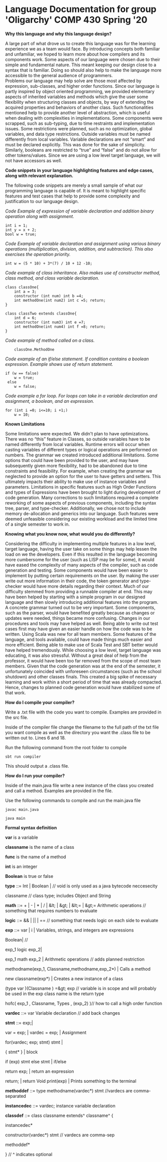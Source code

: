 # Language Documentation for group 'Oligarchy' COMP 430 Spring '20


**Why this language and why this language design?**

A large part of what drove us to create this language was for the learning experience we as a team would face.  By introducing concepts both familiar and unfamiliar, we hoped to learn more about how compilers and its components work.
	Some aspects of our language were chosen due to their simple and fundamental nature.  This meant keeping our design close to a syntax that is familiar.  Doing so should also help to make the language more accessible to the general audience of programmers.  
	Problems our language may help solve are those most affected by expression, sub-classes, and higher order functions.  Since our language is partly inspired by object oriented programming, we provided elementary aspects of  inherited variables and methods which give the user some flexibility when structuring classes and objects, by way of extending the acquired properties and behaviors of another class.  Such functionalities mentioned help to provide another level of abstraction, which is useful when dealing with complexities in implementations.
	Some components were scrapped, such as sub-typing, due to time restraints and implementation issues.  Some restrictions were planned, such as no optimization, global variables, and data type restrictions.  Outside variables must be named differently from local variables.  Variable declarations are not “smart” and must be declared explicitly.  This was done for the sake of simplicity.  Similarly, booleans are restricted to “true” and “false” and do not allow for other tokens/values.  Since we are using a low level target language, we will not have accessors as well.
	

**Code snippets in your language highlighting features and edge cases, along with relevant explanation.**

The following code snippets are merely a small sample of what our programming language is capable of.  It is meant to highlight specific features and test cases that help to provide some complexity and justification to our language design.

  <i>Code Example of expression of variable declaration and addition binary operation along with assignment.</I>


    int i = 1;
    int y = x + 2;
    bool w = true;
    
   <i> Code Example of variable declaration and assignment using various binary operations (multiplication, division, addition, and subtraction).  This also exercises the operation priority. </i>

  
    int w = (5 * 10) + 3*(7) / 10 + 12 -10;
    
   <i> Code example of class inheritance.  Also makes use of constructor method, class method, and class variable declaration. </i>

    class classOne{
        int a = 3;
        constructor (int num) int b =4;
        int methodOne(int num2) int c =5; return;
    }
    
    class classTwo extends classOne{
        int d = 6; 
        constructor (int num3) int e =7;
        int methodOne(int num4) int f =8; return;
    }
    
   <i> 	Code example of method called on a class.  </i>

        classOne.MethodOne
    
  <i> Code example of an if/else statement.  If condition contains a boolean expression.  Example shows use of return statement. </i>

    if (w == false)  
        w = true; 
     else  
        w = false; 
        
   <i>	Code example a for loop.  For loops can take in a variable declaration and assignment, a boolean, and an expression.  </i>  
     
    for (int i =0; i<=10; i +1;)
        w = 10;
        
**Known Limitations**

Some limitations were expected.  We didn't plan to have optimizations.  There was no “this” feature in Classes, so outside variables have to be named differently from local variables.  Runtime errors will occur when casting variables of different types or logical operations are performed on numbers.
	The grammar we created introduced additional limitations.  Some options that could have been provided to the user, and may have subsequently given more flexibility, had to be abandoned due to time constraints and feasibility.  For example, when creating the grammar we neglected to provide an option for the user to have getters and setters.  This ultimately impacts their ability to make use of instance variables and parameters.
	Limitations in specific features such as High Order Functions and types of Expressions have been brought to light during development of code generation.  Many corrections to such limitations required a complete reworking of some aspects of previous components, including the syntax tree, parser, and type-checker.
	Additionally, we chose not to include memory de-allocation and generics into our language.  Such features were deemed unfeasible considering our existing workload and the limited time of a single semester to work in.

**Knowing what you know now, what would you do differently?**
  
 Considering the difficulty in implementing multiple features in a low level, target language, having the user take on some things may help lessen the load on we the developers.  Even if this resulted in the language becoming more cumbersome for the user (such as LISP may be for some), it would have eased the complexity of many aspects of the compiler, such as code generation and testing.
  	Some components would have been easier to implement by putting certain requirements on the user.  By making the user write out more information in their code, the token generator and type-checker would have more details regarding their context.
  	Much of our difficulty stemmed from providing a runnable compiler at end.  This may have been helped by starting with a simple program in our designed language and then slowly introducing additional features into the program.  
  	A concrete grammar turned out to be very important.  Some components, such as the parser, would have benefited greatly because as changes or updates were needed, things became more confusing.
  	Changes in our procedures and tools may have helped as well.  Being able to write out test cases first may have given an easier handle on how the code was to be written.  Using Scala was new for all team members.  Some features of the language, and tools available, could have made things much easier and more efficient.  Being able to make use of Scala Test and SBT better would have helped tremendously.
  	While choosing a low level, target language was educating, it was also stressful.  Without a great deal of help from the professor, it would have been too far removed from the scope of most team members.  Given that the code generation was at the end of the semester, it unfortunately coincided with unforeseen circumstances (such as the school shutdown) and other classes finals.  This created a big spike of necessary learning and work within a short period of time that was already compacted.  Hence, changes to planned code generation would have stabilized some of that work.
  	
 **How do I compile your compiler?**
   
   Write a .txt file with the code you want to compile. Examples are provided in the src file. 
   
   Inside of the compiler file change the filename to the full path of the txt file you want compile as well as the directory you want the .class file to be written out to. Lines 6 and 18.
   
   Run the following command from the root folder to compile
    
    sbt run compiler
    
   This should output a .class file.
    
**How do I run your compiler?**
    
  Inside of the main.java file write a new instance of the class you created and call a method. Examples are provided in the file. 
  
  Use the following commands to compile and run the main.java file
    
    javac main.java
    
    java main
    
    
**Formal syntax definition**
    
**var** is a variable

**classname** is the name of a class

**func** is the name of a method

**int** is an integer

**Boolean** is true or false

**type** ::= Int | Boolean | // void is only used as a java bytecode neccesecity 

classname // class type; includes Object and String

**math** ::= + | - | \* | / | \&lt; | \&gt; |  \&lt;= | \&gt;= Arithmetic operations // something that requires numbers to evaluate

**logic** ::=  &amp;&amp; | || |   ==  // something that needs logic on each side to evaluate

**exp** ::= var | i | Variables, strings, and integers are expressions

 Boolean| //

 exp\_1 logic exp\_2|

  exp\_1 math exp\_2 | Arithmetic operations // adds planned restriction

  methodname(exp_1, Classname,methodname,exp\_2\*) | Calls a method

  new classname(exp\*) | Creates a new instance of a class

 (type var )(Classname ) =\&gt; exp // variable is in scope and will probably be used in the exp class name is the return type

 hofc( exp\_1 , Classname, Types ,  (exp\_2) )// how to call a high order function

**vardec** ::= var  Variable declaration  // add back changes

**stmt** ::= exp;|

  var = exp; | vardec = exp; | Assignment

  for(vardec; exp;  stmt) stmt | 

  { stmt\* } | block

  if (exp) stmt else stmt | if/else

  return exp; | return an expression

  return; | return Void
  print(exp) | Prints something to the terminal


**methoddef** ::= type methodname(vardec\*) stmt //vardecs are comma-separated

**instancedec** ::= vardec; instance variable declaration

**classdef** ::= class classname extends^ classname^ {

   instancedec\*

   constructor(vardec\*) stmt  // vardecs are comma-sep

   methoddef\*

  }   // ^ indicates optional
